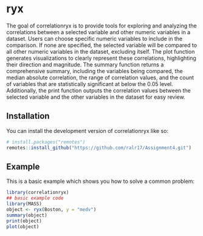 
# ryx

<!-- badges: start -->
<!-- badges: end -->

The goal of correlationryx is to provide tools for exploring and analyzing the correlations between
    a selected variable and other numeric variables in a dataset. Users can choose specific numeric
    variables to include in the comparison. If none are specified, the selected variable will be
    compared to all other numeric variables in the dataset, excluding itself. The plot function
    generates visualizations to clearly represent these correlations, highlighting their direction
    and magnitude. The summary function returns a comprehensive summary, including the variables
    being compared, the median absolute correlation, the range of correlation values, and the count
    of variables that are statistically significant at below the 0.05 level. Additionally, the print
    function outputs the correlation values between the selected variable and the other variables in
    the dataset for easy review.
    

## Installation

You can install the development version of correlationryx like so:

``` r
# install.packages("remotes")
remotes::install_github("https://github.com/ralr17/Assignment4.git")
```

## Example

This is a basic example which shows you how to solve a common problem:

``` r
library(correlationryx)
## basic example code
library(MASS)
object <- ryx(Boston, y = "medv")
summary(object)
print(object)
plot(object)

```

